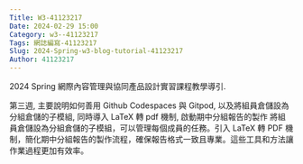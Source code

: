 ```yaml
---
Title: W3-41123217
Date: 2024-02-29 15:00
Category: w3--41123217
Tags: 網誌編寫-41123217
Slug: 2024-Spring-w3-blog-tutorial-41123217
Author: 41123217
---
```


2024 Spring 網際內容管理與協同產品設計實習課程教學導引.
<!-- PELICAN_END_SUMMARY -->

第三週, 主要說明如何善用 Github Codespaces 與 Gitpod, 以及將組員倉儲設為分組倉儲的子模組, 同時導入 LaTeX 轉 pdf 機制, 啟動期中分組報告的製作
將組員倉儲設為分組倉儲的子模組，可以管理每個成員的任務。引入 LaTeX 轉 PDF 機制，簡化期中分組報告的製作流程，確保報告格式一致且專業。這些工具和方法讓作業過程更加有效率。